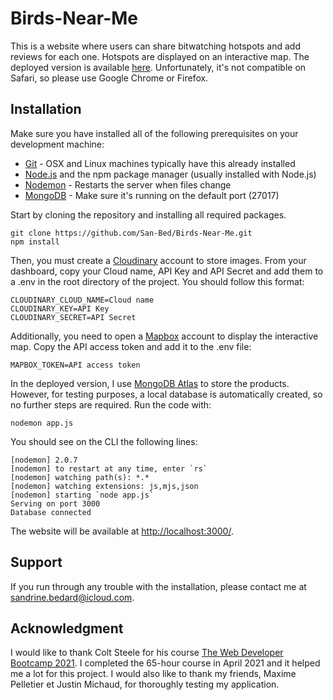 # Birds-Near-Me

This is a website where users can share bitwatching hotspots and add reviews for each one. Hotspots are displayed on an interactive map. The deployed version is available [here](https://dashboard.heroku.com/apps/birds-near-me). Unfortunately, it's not compatible on Safari, so please use Google Chrome or Firefox.

## Installation

Make sure you have installed all of the following prerequisites on your development machine:

* [Git](https://git-scm.com/downloads) - OSX and Linux machines typically have this already installed
* [Node.js](https://nodejs.org/en/) and the npm package manager (usually installed with Node.js)
* [Nodemon](https://www.npmjs.com/package/nodemon) - Restarts the server when files change
* [MongoDB](https://docs.mongodb.com/manual/tutorial/install-mongodb-on-windows/) - Make sure it's running on the default port (27017)


Start by cloning the repository and installing all required packages.

```
git clone https://github.com/San-Bed/Birds-Near-Me.git 
npm install
```

Then, you must create a [Cloudinary](https://cloudinary.com) account to store images. From your dashboard, copy your Cloud name, API Key and API Secret and add them to a .env in the root directory of the project. You should follow this format:

```
CLOUDINARY_CLOUD_NAME=Cloud name
CLOUDINARY_KEY=API Key
CLOUDINARY_SECRET=API Secret
```

Additionally, you need to open a [Mapbox](https://www.mapbox.com) account to display the interactive map. Copy the API access token and add it to the .env file:

```
MAPBOX_TOKEN=API access token
```

In the deployed version, I use [MongoDB Atlas](https://www.mongodb.com/cloud/atlas) to store the products. However, for testing purposes, a local database is automatically created, so no further steps are required. Run the code with:

```
nodemon app.js
```

You should see on the CLI the following lines:

```
[nodemon] 2.0.7
[nodemon] to restart at any time, enter `rs`
[nodemon] watching path(s): *.*
[nodemon] watching extensions: js,mjs,json
[nodemon] starting `node app.js`
Serving on port 3000
Database connected
```
The website will be available at [http://localhost:3000/](http://localhost:3000/). 

## Support

If you run through any trouble with the installation, please contact me at [sandrine.bedard@icloud.com](mailto:sandrine.bedard@icloud.com]).


## Acknowledgment
I would like to thank Colt Steele for his course [The Web Developer Bootcamp 2021](https://www.udemy.com/course/the-web-developer-bootcamp/). I completed the 65-hour course in April 2021 and it helped me a lot for this project. I would also like to thank my friends, Maxime Pelletier et Justin Michaud, for thoroughly testing my application.
